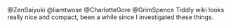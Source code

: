 @ZenSaiyuki @liamtwose @CharlotteGore @GrimSpence Tiddly wiki looks really nice and compact, been a while since I investigated these things.